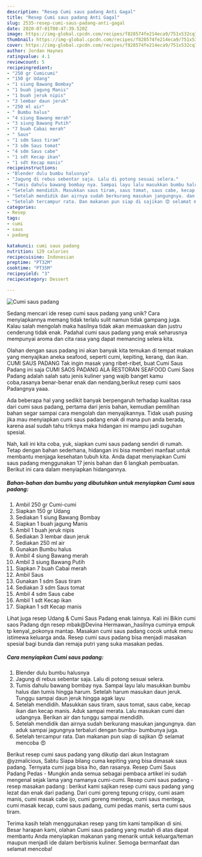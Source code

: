 ```yaml
---
description: "Resep Cumi saus padang Anti Gagal"
title: "Resep Cumi saus padang Anti Gagal"
slug: 2535-resep-cumi-saus-padang-anti-gagal
date: 2020-07-01T08:47:39.520Z
image: https://img-global.cpcdn.com/recipes/f828574fe214eca9/751x532cq70/cumi-saus-padang-foto-resep-utama.jpg
thumbnail: https://img-global.cpcdn.com/recipes/f828574fe214eca9/751x532cq70/cumi-saus-padang-foto-resep-utama.jpg
cover: https://img-global.cpcdn.com/recipes/f828574fe214eca9/751x532cq70/cumi-saus-padang-foto-resep-utama.jpg
author: Jordan Haynes
ratingvalue: 4.1
reviewcount: 5
recipeingredient:
- "250 gr Cumicumi"
- "150 gr Udang"
- "1 siung Bawang Bombay"
- "1 buah jagung Manis"
- "1 buah jeruk nipis"
- "3 lembar daun jeruk"
- "250 ml air"
- " Bumbu halus"
- "4 siung Bawang merah"
- "3 siung Bawang Putih"
- "7 buah Cabai merah"
- " Saus"
- "1 sdm Saus tiram"
- "3 sdm Saus tomat"
- "4 sdm Saus cabe"
- "1 sdt Kecap ikan"
- "1 sdt Kecap manis"
recipeinstructions:
- "Blender dulu bumbu halusnya"
- "Jagung di rebus sebentar saja. Lalu di potong sesuai selera."
- "Tumis dahulu bawang bombay nya. Sampai layu lalu masukkan bumbu halus dan tumis hingga harum. Setelah harum masukan daun jeruk. Tunggu sampai daun jeruk hingga agak layu"
- "Setelah mendidih. Masukkan saus tiram, saus tomat, saus cabe, kecap ikan dan kecap manis. Aduk sampai merata. Lalu masukan cumi dan udangnya. Berikan air dan tunggu sampai mendidih."
- "Setelah mendidik dan airnya sudah berkurang masukan jangungnya. dan aduk sampai jagungnya terbaluri dengan bumbu- bumbunya juga."
- "Setelah tercampur rata. Dan makanan pun siap di sajikan 😍 selamat mencoba 😍"
categories:
- Resep
tags:
- cumi
- saus
- padang

katakunci: cumi saus padang 
nutrition: 129 calories
recipecuisine: Indonesian
preptime: "PT32M"
cooktime: "PT35M"
recipeyield: "3"
recipecategory: Dessert

---
```



![Cumi saus padang](https://img-global.cpcdn.com/recipes/f828574fe214eca9/751x532cq70/cumi-saus-padang-foto-resep-utama.jpg)

Sedang mencari ide resep cumi saus padang yang unik? Cara menyiapkannya memang tidak terlalu sulit namun tidak gampang juga. Kalau salah mengolah maka hasilnya tidak akan memuaskan dan justru cenderung tidak enak. Padahal cumi saus padang yang enak seharusnya mempunyai aroma dan cita rasa yang dapat memancing selera kita.

Olahan dengan saus padang ini akan banyak kita temukan di tempat makan yang menyajikan aneka seafood, seperti cumi, kepiting, kerang, dan ikan. CUMI SAUS PADANG Tak ingin masak yang ribet-ribet, buat Cumi Saus Padang ini saja CUMI SAOS PADANG ALA RESTORAN SEAFOOD Cumi Saos Padang adalah salah satu jenis kuliner yang wajib banget kamu coba,rasanya benar-benar enak dan nendang,berikut resep cumi saos Padangnya yaaa.

Ada beberapa hal yang sedikit banyak berpengaruh terhadap kualitas rasa dari cumi saus padang, pertama dari jenis bahan, kemudian pemilihan bahan segar sampai cara mengolah dan menyajikannya. Tidak usah pusing jika mau menyiapkan cumi saus padang enak di mana pun anda berada, karena asal sudah tahu triknya maka hidangan ini mampu jadi suguhan spesial.


Nah, kali ini kita coba, yuk, siapkan cumi saus padang sendiri di rumah. Tetap dengan bahan sederhana, hidangan ini bisa memberi manfaat untuk membantu menjaga kesehatan tubuh kita. Anda dapat menyiapkan Cumi saus padang menggunakan 17 jenis bahan dan 6 langkah pembuatan. Berikut ini cara dalam menyiapkan hidangannya.

<!--inarticleads1-->

##### Bahan-bahan dan bumbu yang dibutuhkan untuk menyiapkan Cumi saus padang:

1. Ambil 250 gr Cumi-cumi
1. Siapkan 150 gr Udang
1. Sediakan 1 siung Bawang Bombay
1. Siapkan 1 buah jagung Manis
1. Ambil 1 buah jeruk nipis
1. Sediakan 3 lembar daun jeruk
1. Sediakan 250 ml air
1. Gunakan  Bumbu halus
1. Ambil 4 siung Bawang merah
1. Ambil 3 siung Bawang Putih
1. Siapkan 7 buah Cabai merah
1. Ambil  Saus
1. Gunakan 1 sdm Saus tiram
1. Sediakan 3 sdm Saus tomat
1. Ambil 4 sdm Saus cabe
1. Ambil 1 sdt Kecap ikan
1. Siapkan 1 sdt Kecap manis


Lihat juga resep Udang &amp; Cumi Saus Padang enak lainnya. Kali ini Bikin cumi saos Padang dgn resep mbak@Devina Hermawan,,hasilnya cuminya empuk tp kenyal,,pokonya mantap. Masakan cumi saus padang cocok untuk menu istimewa keluarga anda. Resep cumi saus padang bisa menjadi masakan spesial bagi bunda dan remaja putri yang suka masakan pedas. 

<!--inarticleads2-->

##### Cara menyiapkan Cumi saus padang:

1. Blender dulu bumbu halusnya
1. Jagung di rebus sebentar saja. Lalu di potong sesuai selera.
1. Tumis dahulu bawang bombay nya. Sampai layu lalu masukkan bumbu halus dan tumis hingga harum. Setelah harum masukan daun jeruk. Tunggu sampai daun jeruk hingga agak layu
1. Setelah mendidih. Masukkan saus tiram, saus tomat, saus cabe, kecap ikan dan kecap manis. Aduk sampai merata. Lalu masukan cumi dan udangnya. Berikan air dan tunggu sampai mendidih.
1. Setelah mendidik dan airnya sudah berkurang masukan jangungnya. dan aduk sampai jagungnya terbaluri dengan bumbu- bumbunya juga.
1. Setelah tercampur rata. Dan makanan pun siap di sajikan 😍 selamat mencoba 😍


Berikut resep cumi saus padang yang dikutip dari akun Instagram @yzmalicious, Sabtu Siapa bilang cuma kepiting yang bisa dimasak saus padang. Ternyata cumi juga bisa lho, dan rasanya. Resep Cumi Saus Padang Pedas - Mungkin anda semua sebagai pembaca artikel ini sudah mengenal sejak lama yang namanya cumi-cumi. Resep cumi saus padang - resep masakan padang : berikut kami sajikan resep cumi saus padang yang lezat dan enak dari padang. Dari cumi goreng tepung crispy, cumi asam manis, cumi masak cabe ijo, cumi goreng mentega, cumi saus mentega, cumi masak kecap, cumi saus padang, cumi pedas manis, serta cumi saus tiram. 

Terima kasih telah menggunakan resep yang tim kami tampilkan di sini. Besar harapan kami, olahan Cumi saus padang yang mudah di atas dapat membantu Anda menyiapkan makanan yang menarik untuk keluarga/teman maupun menjadi ide dalam berbisnis kuliner. Semoga bermanfaat dan selamat mencoba!
